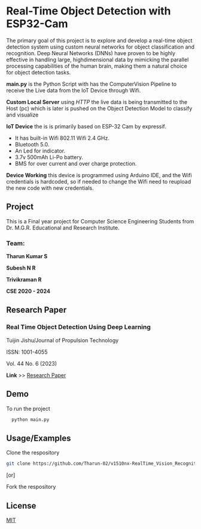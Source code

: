 
# Real-Time Object Detection with ESP32-Cam

The primary goal of this project is to explore and develop a real-time object detection system using custom neural networks for object classification and recognition. 
Deep Neural Networks (DNNs) have proven to be highly effective in handling large, highdimensional data by mimicking the parallel processing capabilities of the human brain, making them a natural choice for object detection tasks.


**main.py** is the Python Script with has the ComputerVision Pipeline to receive the Live data from the IoT Device through Wifi.

**Custom Local Server** using *HTTP* the live data is being transmitted to the Host (pc) which is later is pushed on the Object Detection Model to classify and visualize

**IoT Device** the is is primarily based on ESP-32 Cam by expressif. 
* It has built-in Wifi 802.11 Wifi 2.4 GHz.
* Bluetooth 5.0.
* An Led for indicator.
* 3.7v 500mAh Li-Po battery.
* BMS for over current and over charge protection.

**Device Working** this device is programmed using Arduino IDE, and the Wifi credentials is hardcoded, so if needed to change the Wifi need to reupload the new code with new credentials.



## Project

This is a Final year project for Computer Science Engineering Students from Dr. M.G.R. Educational and Research Institute.

### Team:

**Tharun Kumar S**

**Subesh N R**

**Trivikraman R**

**CSE 2020 - 2024**
## Research Paper

### Real Time Object Detection Using Deep Learning
Tuijin Jishu/Journal of Propulsion Technology

ISSN: 1001-4055

Vol. 44 No. 6 (2023)

**Link** >> [Research Paper](https://propulsiontechjournal.com/index.php/journal/article/view/4933) 


## Demo

To run the project

```bash
  python main.py
```


## Usage/Examples

Clone the respository
```bash
git clone https://github.com/Tharun-02/v1510nx-RealTime_Vision_Recognition.git
```

[or]

Fork the respository



## License

[MIT](https://choosealicense.com/licenses/mit/)

